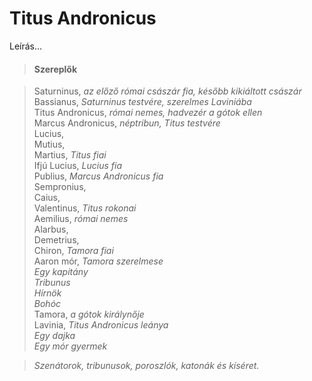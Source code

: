 <!-- ======================================================================
--- Search engine
title:          Titus Andronicus
keywords:       Titus Andronicus, tragédia
description:    William Shakespeare: Titus Andronicus.
--- Menu system
order:          100
text:           Titus Andronicus
hidden:         false
umbel:          false
--- Page properties
id:             /tragedies/titus-andronicus
document:       
layout:         layout-2-left
$-left:         play-list
searchable:     true
======================================================================= -->

# Titus Andronicus

Leírás...

>   #### Szereplők
    
>   Saturninus, _az előző római császár fia, később kikiáltott császár_  
    Bassianus, _Saturninus testvére, szerelmes Laviniába_  
    Titus Andronicus, _római nemes, hadvezér a gótok ellen_  
    Marcus Andronicus, _néptribun, Titus testvére_  
    Lucius,  
    Mutius,  
    Martius, _Titus fiai_  
    Ifjú Lucius, _Lucius fia_  
    Publius, _Marcus Andronicus fia_  
    Sempronius,  
    Caius,  
    Valentinus, _Titus rokonai_  
    Aemilius, _római nemes_  
    Alarbus,  
    Demetrius,  
    Chiron, _Tamora fiai_  
    Aaron mór, _Tamora szerelmese_  
    _Egy kapitány_  
    _Tribunus_  
    _Hírnök_  
    _Bohóc_  
    Tamora, _a gótok királynője_  
    Lavinia, _Titus Andronicus leánya_  
    _Egy dajka_  
    _Egy mór gyermek_
    
>   _Szenátorok, tribunusok, poroszlók, katonák és kíséret._
